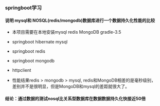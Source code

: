 ### springboot学习

#### 说明 mysql和 NOSQL(redis/mongodb)数据库进行一个数据持久化性能的比较

- 本项目需要在本地安装mysql redis MongoDB gradle-3.5


- springboot hibernate mysql

- springboot redis 

- springboot mongodb 

- httpclient

- 性能结果redis > mongodb > mysql, redis和MongoDB相差的是毫秒级别，差别并不是很明显，但是MongoDB和mysql的差距就很大了。

#### 结论：通过数据的测试nosql比关系型数据库在数据数据持久化快接近50倍
    